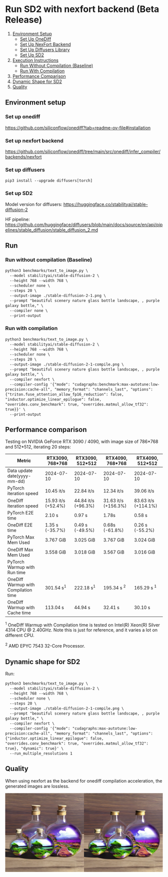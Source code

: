 # Run SD2 with nexfort backend (Beta Release)

1. [Environment Setup](#environment-setup)
   - [Set Up OneDiff](#set-up-onediff)
   - [Set Up NexFort Backend](#set-up-nexfort-backend)
   - [Set Up Diffusers Library](#set-up-diffusers)
   - [Set Up SD2](#set-up-sd2)
2. [Execution Instructions](#run)
   - [Run Without Compilation (Baseline)](#run-without-compilation-baseline)
   - [Run With Compilation](#run-with-compilation)
3. [Performance Comparison](#performance-comparison)
4. [Dynamic Shape for SD2](#dynamic-shape-for-sd2)
5. [Quality](#quality)

## Environment setup
### Set up onediff
https://github.com/siliconflow/onediff?tab=readme-ov-file#installation

### Set up nexfort backend
https://github.com/siliconflow/onediff/tree/main/src/onediff/infer_compiler/backends/nexfort

### Set up diffusers

```
pip3 install --upgrade diffusers[torch]
```
### Set up SD2
Model version for diffusers: https://huggingface.co/stabilityai/stable-diffusion-2

HF pipeline: https://github.com/huggingface/diffusers/blob/main/docs/source/en/api/pipelines/stable_diffusion/stable_diffusion_2.md

## Run

### Run without compilation (Baseline)
```shell
python3 benchmarks/text_to_image.py \
  --model stabilityai/stable-diffusion-2 \
  --height 768 --width 768 \
  --scheduler none \
  --steps 20 \
  --output-image ./stable-diffusion-2-1.png \
  --prompt "beautiful scenery nature glass bottle landscape, , purple galaxy bottle," \
  --compiler none \
  --print-output
```

### Run with compilation

```shell
python3 benchmarks/text_to_image.py \
  --model stabilityai/stable-diffusion-2 \
  --height 768 --width 768 \
  --scheduler none \
  --steps 20 \
  --output-image ./stable-diffusion-2-1-compile.png \
  --prompt "beautiful scenery nature glass bottle landscape, , purple galaxy bottle," \
  --compiler nexfort \
  --compiler-config '{"mode": "cudagraphs:benchmark:max-autotune:low-precision:cache-all", "memory_format": "channels_last", "options": {"triton.fuse_attention_allow_fp16_reduction": false, "inductor.optimize_linear_epilogue": false, "overrides.conv_benchmark": true, "overrides.matmul_allow_tf32": true}}' \
  --print-output
```

## Performance comparison

Testing on NVIDIA GeForce RTX 3090 / 4090, with image size of 786\*768 and 512\*512, iterating 20 steps:

| Metric                               | RTX3090, 768*768     | RTX3090, 512*512     | RTX4090, 768*768      | RTX4090, 512*512      |
| ------------------------------------ | -------------------- | -------------------- | --------------------- | --------------------- |
| Data update date(yyyy-mm-dd)         | 2024-07-10           | 2024-07-10           | 2024-07-10            | 2024-07-10            |
| PyTorch iteration speed              | 10.45 it/s           | 22.84 it/s           | 12.34 it/s            | 39.06 it/s            |
| OneDiff iteration speed              | 15.93 it/s (+52.4%)  | 44.84 it/s (+96.3%)  | 31.63 it/s (+156.3%)  | 83.63 it/s (+114.1%)  |
| PyTorch E2E time                     | 2.10 s               | 0.97 s               | 1.78s                 | 0.58 s                |
| OneDiff E2E time                     | 1.35 s (-35.7%)      | 0.49 s (-49.5%)      | 0.68s (-61.8%)        | 0.26 s (-55.2%)       |
| PyTorch Max Mem Used                 | 3.767 GiB            | 3.025 GiB            | 3.767 GiB             | 3.024 GiB             |
| OneDiff Max Mem Used                 | 3.558 GiB            | 3.018 GiB            | 3.567 GiB             | 3.016 GiB             |
| PyTorch Warmup with Run time         |                      |                      |                       |                       |
| OneDiff Warmup with Compilation time | 301.54 s<sup>1</sup> | 222.18 s<sup>1</sup> | 195.34 s <sup>2</sup> | 165.29 s <sup>1</sup> |
| OneDiff Warmup with Cache time       | 113.04 s             | 44.94 s              | 32.41 s               | 30.10 s               |

<sup>1</sup> OneDiff Warmup with Compilation time is tested on Intel(R) Xeon(R) Silver 4314 CPU @ 2.40GHz. Note this is just for reference, and it varies a lot on different CPU.

<sup>2</sup> AMD EPYC 7543 32-Core Processor.

## Dynamic shape for SD2

Run:

```shell
python3 benchmarks/text_to_image.py \
  --model stabilityai/stable-diffusion-2 \
  --height 768 --width 768 \
  --scheduler none \
  --steps 20 \
  --output-image ./stable-diffusion-2-1-compile.png \
  --prompt "beautiful scenery nature glass bottle landscape, , purple galaxy bottle," \
  --compiler nexfort \
  --compiler-config '{"mode": "cudagraphs:max-autotune:low-precision:cache-all", "memory_format": "channels_last", "options": {"inductor.optimize_linear_epilogue": false, "overrides.conv_benchmark": true, "overrides.matmul_allow_tf32": true}, "dynamic": true}' \
  --run_multiple_resolutions 1
```

## Quality
When using nexfort as the backend for onediff compilation acceleration, the generated images are lossless.

<p align="center">
<img src="../../../imgs/nexfort_sd2_demo.png">
</p>
